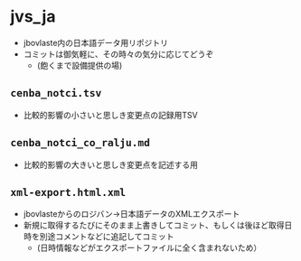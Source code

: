 # jvs_ja
- jbovlaste内の日本語データ用リポジトリ
- コミットは御気軽に、その時々の気分に応じてどうぞ
  - (飽くまで設備提供の場)
## `cenba_notci.tsv`
- 比較的影響の小さいと思しき変更点の記録用TSV
## `cenba_notci_co_ralju.md`
- 比較的影響の大きいと思しき変更点を記述する用
## `xml-export.html.xml`
- jbovlasteからのロジバン→日本語データのXMLエクスポート
- 新規に取得するたびにそのまま上書きしてコミット、もしくは後ほど取得日時を別途コメントなどに追記してコミット
  - (日時情報などがエクスポートファイルに全く含まれないため）
